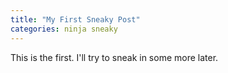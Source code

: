 ```yaml
---
title: "My First Sneaky Post"
categories: ninja sneaky
---
```


This is the first.  I'll try to sneak in some more later.
